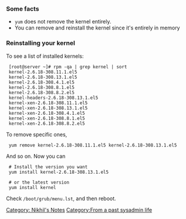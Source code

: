 ### Some facts

-   `yum` does not remove the kernel entirely.
-   You can remove and reinstall the kernel since it's entirely in
    memory

### Reinstalling your kernel

To see a list of installed kernels:

` [root@server ~]# rpm -qa | grep kernel | sort`  
` kernel-2.6.18-308.11.1.el5`  
` kernel-2.6.18-308.13.1.el5`  
` kernel-2.6.18-308.4.1.el5`  
` kernel-2.6.18-308.8.1.el5`  
` kernel-2.6.18-308.8.2.el5`  
` kernel-headers-2.6.18-308.13.1.el5`  
` kernel-xen-2.6.18-308.11.1.el5`  
` kernel-xen-2.6.18-308.13.1.el5`  
` kernel-xen-2.6.18-308.4.1.el5`  
` kernel-xen-2.6.18-308.8.1.el5`  
` kernel-xen-2.6.18-308.8.2.el5`

To remove specific ones,

` yum remove kernel-2.6.18-308.11.1.el5 kernel-2.6.18-308.13.1.el5`

And so on. Now you can

` # Install the version you want `  
` yum install kernel-2.6.18-308.13.1.el5`  
` `  
` # or the latest version`  
` yum install kernel`

Check `/boot/grub/menu.lst`, and then reboot.

[Category: Nikhil's Notes](Category:_Nikhil's_Notes "wikilink")
[Category:From a past sysadmin
life](Category:From_a_past_sysadmin_life "wikilink")

